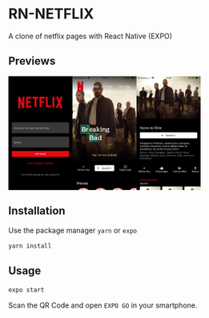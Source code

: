 # RN-NETFLIX

A clone of netflix pages with React Native (EXPO)

## Previews
<div style="display: flex;">
  <img src="https://raw.githubusercontent.com/devluxca/rn-netflix/main/previews/01.jpeg" width="128"/>
  <img src="https://raw.githubusercontent.com/devluxca/rn-netflix/main/previews/02.jpeg" width="128"/>
  <img src="https://raw.githubusercontent.com/devluxca/rn-netflix/main/previews/03.jpeg" width="128"/>
</div>

## Installation

Use the package manager `yarn` or `expo`

```bash
yarn install
```

## Usage

```bash
expo start
```
Scan the QR Code and open `EXPO GO` in your smartphone.

